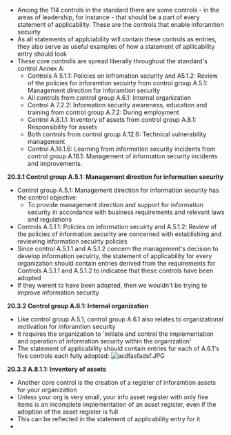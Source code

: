 - Among the 114 controls in the standard there are some controls - in the areas of leadership, for instance - that should be a part of every statement of applicability. These are the controls that enable inforamtion secuirty
- As all statements of applciability will contain these controls as entries, they also serve as useful examples of how a statement of apllicability entry should look
- These core controlls are spread liberally throughout the standard's control Annex A:
	- Controls A 5.1.1: Policies on infromation security and A5.1.2: Review of the policies for inforamtion secuirty from control group A.5.1: Management direction for inforamtion security
	- All controls from control group A.6.1: Internal organization
	- Control A 7.2.2: Information security awareness, education and training from control group A.7.2: During employment
	-  Control A.8.1.1: Inventory of assets from control group A.8.1: Responsibility for assets
	-  Both controls from control group A.12.6: Technical vulnerability management
	-  Control A.16.1.6: Learning from information security incidents from control group A.16.1: Management of information security incidents and improvements.



**20.3.1 Control group A.5.1: Management direction for information security**
- Control group A.5.1: Management direction for information security has the control objective:
	- To provide management direction and support for information security in accordance with business requirements and relevant laws and regulations
- Controls A.5.1.1: Policies on information secuirty and A.5.1.2: Review of the policies of information security are concerned with establishing and reviewing information secuirty policies
- Since control A.5.1.1 and A.5.1.2 concern the management's decision to develop information secuirty, the statement of applicability for every organization should contain entries derived from the requirements for Controls A.5.1.1 and A.5.1.2 to indicatee that these controls have been adopted
- If they werent to have been adopted, then we wouldn't be trying to improve information security


**20.3.2 Control group A.6.1: Internal organization**
- Like control group A.5.1, control group A.6.1 also relates to organizational motivation for inforamtion security
- It requires the organization to 'initiate and control the implementation and operation of information security within the organization'
- The statement of applicability should contain entries for each of A.6.1's five controls each fully adopted:
![asdfasfadsf.JPG](../../../_resources/asdfasfadsf.JPG)

**20.3.3 A.8.1.1: Inventory of assets**
- Another core control is the creation of a register of inforamtion assets for your organization
- Unless your org is very small, your info asset register with only five items is an incomplete implementation of an asset register, even if the adoption of the asset register is full
- This can be reflected in the statement of applicability entry for it
- 


